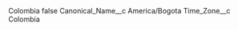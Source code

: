 <?xml version="1.0" encoding="UTF-8"?>
<CustomMetadata xmlns="http://soap.sforce.com/2006/04/metadata" xmlns:xsi="http://www.w3.org/2001/XMLSchema-instance" xmlns:xsd="http://www.w3.org/2001/XMLSchema">
    <label>Colombia</label>
    <protected>false</protected>
    <values>
        <field>Canonical_Name__c</field>
        <value xsi:type="xsd:string">America/Bogota</value>
    </values>
    <values>
        <field>Time_Zone__c</field>
        <value xsi:type="xsd:string">Colombia</value>
    </values>
</CustomMetadata>
